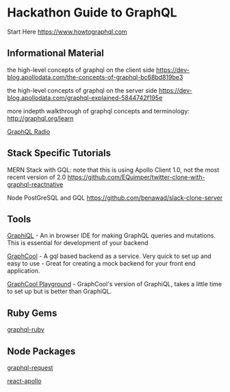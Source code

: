 # Hackathon Guide to GraphQL

Start Here
https://www.howtographql.com

## Informational Material

the high-level concepts of graphql on the client side
https://dev-blog.apollodata.com/the-concepts-of-graphql-bc68bd819be3

the high-level concepts of graphql on the server side
https://dev-blog.apollodata.com/graphql-explained-5844742f195e

more indepth walkthrough of graphql concepts and terminology:
http://graphql.org/learn

[GraphQL Radio](https://graphqlradio.com/)

## Stack Specific Tutorials

MERN Stack with GQL:
note that this is using Apollo Client 1.0, not the most recent version of 2.0
https://github.com/EQuimper/twitter-clone-with-graphql-reactnative

Node PostGreSQL and GQL
https://github.com/benawad/slack-clone-server

## Tools

[GraphiQL](https://github.com/graphql/graphiql) - An in browser IDE for making GraphQL queries and mutations. This is essential for development of your backend

[GraphCool](https://www.graph.cool/) - A gql based backend as a service.  Very quick to set up and easy to use - Great for creating a mock backend for your front end application.

[GraphCool Playground](https://github.com/graphcool/graphql-playground) - GraphCool's version of GraphiQL, takes a little time to set up but is better than GraphiQL.

## Ruby Gems

[graphql-ruby](https://github.com/rmosolgo/graphql-ruby)

## Node Packages

[graphql-request](https://github.com/graphcool/graphql-request)

[react-apollo](https://github.com/apollographql/react-apollo)